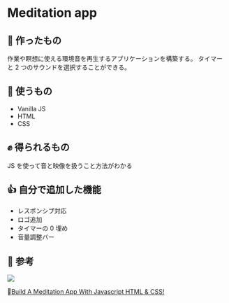 # Meditation app

## 🔨 作ったもの

作業や瞑想に使える環境音を再生するアプリケーションを構築する。
タイマーと 2 つのサウンドを選択することができる。

## 👊 使うもの

- Vanilla JS
- HTML
- CSS

## ✊ 得られるもの

JS を使って音と映像を扱うこと方法がわかる

## 👍 自分で追加した機能

- レスポンシブ対応
- ロゴ追加
- タイマーの 0 埋め
- 音量調整バー

## 👀 参考

[![](https://img.youtube.com/vi/oMBXdZzYqEk/0.jpg)](https://youtube.com/watch?v=oMBXdZzYqEk)

🔗[Build A Meditation App With Javascript HTML & CSS!](https://youtu.be/oMBXdZzYqEk)
